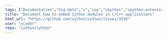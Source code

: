 ```yaml
---
tags: ["Documentation","big-data","c","cpp","cpython","cpython-extensions","cython","help-wanted","performance","python"]
title: "Document how to embed Cython modules in C/C++ applications"
html_url: "https://github.com/cython/cython/issues/3510"
user: "scoder"
repo: "cython/cython"
---
```


